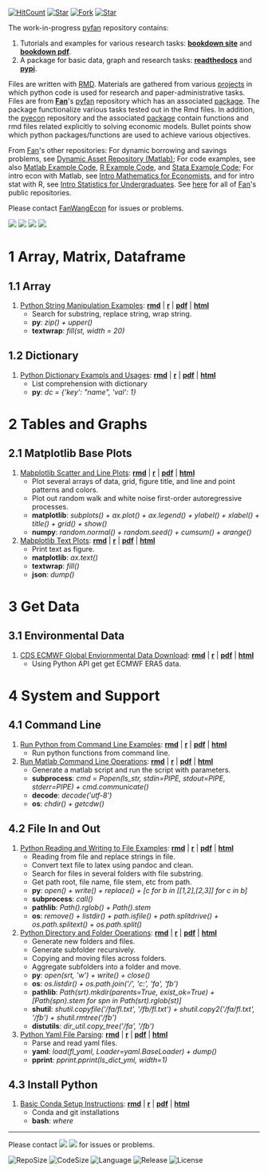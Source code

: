 [![HitCount](http://hits.dwyl.io/fanwangecon/pyfan.svg)](https://github.com/FanWangEcon/pyfan)  [![Star](https://img.shields.io/github/stars/fanwangecon/pyfan?style=social)](https://github.com/FanWangEcon/pyfan/stargazers) [![Fork](https://img.shields.io/github/forks/fanwangecon/pyfan?style=social)](https://github.com/FanWangEcon/pyfan/network/members) [![Star](https://img.shields.io/github/watchers/fanwangecon/pyfan?style=social)](https://github.com/FanWangEcon/pyfan/watchers)

The work-in-progress [pyfan](https://github.com/FanWangEcon/pyfan) repository contains:

1. Tutorials and examples for various research tasks: [**bookdown site**](https://fanwangecon.github.io/pyfan/bookdown) and [**bookdown pdf**](https://fanwangecon.github.io/pyfan/bookdown/A-Collection-of-Python-Examples.pdf).
2. A package for basic data, graph and research tasks: [**readthedocs**](https://pyfan.readthedocs.io/en/latest/) and [**pypi**](https://pypi.org/project/pyfan/).

Files are written with [RMD](https://rmarkdown.rstudio.com/). Materials are gathered from various [projects](https://fanwangecon.github.io/research) in which python code is used for research and paper-administrative tasks. Files are from [**Fan**](https://fanwangecon.github.io/)'s [pyfan](https://github.com/FanWangEcon/pyfan) repository which has an associated [package](https://pypi.org/project/pyfan/). The package functionalize various tasks tested out in the Rmd files. In addition, the [pyecon](https://github.com/FanWangEcon/pyecon) repository and the associated [package](https://pypi.org/project/pyecon/) contain functions and rmd files related explicitly to solving economic models. Bullet points show which python packages/functions are used to achieve various objectives.

From [Fan](https://fanwangecon.github.io/)'s other repositories: For dynamic borrowing and savings problems, see [Dynamic Asset Repository (Matlab)](https://fanwangecon.github.io/CodeDynaAsset/); For code examples, see also [Matlab Example Code](https://fanwangecon.github.io/M4Econ/),  [R Example Code](https://fanwangecon.github.io/R4Econ/), and [Stata Example Code](https://fanwangecon.github.io/Stata4Econ/); For intro econ with Matlab, see [Intro Mathematics for Economists](https://fanwangecon.github.io/Math4Econ/), and for intro stat with R, see [Intro Statistics for Undergraduates](https://fanwangecon.github.io/Stat4Econ/). See [here](https://github.com/FanWangEcon) for all of [Fan](https://fanwangecon.github.io/)'s public repositories.

Please contact [FanWangEcon](https://fanwangecon.github.io/) for issues or problems.

[![](https://img.shields.io/github/last-commit/fanwangecon/pyfan)](https://github.com/FanWangEcon/pyfan/commits/master) [![](https://img.shields.io/github/commit-activity/m/fanwangecon/pyfan)](https://github.com/FanWangEcon/pyfan/graphs/commit-activity) [![](https://img.shields.io/github/issues/fanwangecon/pyfan)](https://github.com/FanWangEcon/pyfan/issues) [![](https://img.shields.io/github/issues-pr/fanwangecon/pyfan)](https://github.com/FanWangEcon/pyfan/pulls)

# 1  Array, Matrix, Dataframe

## 1.1  Array

1. [Python String Manipulation Examples](https://fanwangecon.github.io/pyfan/vig/amto/array/htmlpdfr/fp_ary_string.html): [**rmd**](https://github.com/FanWangEcon/pyfan/blob/master/vig/amto/array//fp_ary_string.Rmd) \| [**r**](https://github.com/FanWangEcon/pyfan/blob/master/vig/amto/array/htmlpdfr/fp_ary_string.R) \| [**pdf**](https://github.com/FanWangEcon/pyfan/blob/master/vig/amto/array/htmlpdfr/fp_ary_string.pdf) \| [**html**](https://fanwangecon.github.io/pyfan/vig/amto/array/htmlpdfr/fp_ary_string.html)
	+ Search for substring, replace string, wrap string.
	+ **py**: *zip() + upper()*
	+ **textwrap**: *fill(st, width = 20)*

## 1.2  Dictionary

1. [Python Dictionary Exampls and Usages](https://fanwangecon.github.io/pyfan/vig/amto/dict/htmlpdfr/fp_dict.html): [**rmd**](https://github.com/FanWangEcon/pyfan/blob/master/vig/amto/dict//fp_dict.Rmd) \| [**r**](https://github.com/FanWangEcon/pyfan/blob/master/vig/amto/dict/htmlpdfr/fp_dict.R) \| [**pdf**](https://github.com/FanWangEcon/pyfan/blob/master/vig/amto/dict/htmlpdfr/fp_dict.pdf) \| [**html**](https://fanwangecon.github.io/pyfan/vig/amto/dict/htmlpdfr/fp_dict.html)
	+ List comprehension with dictionary
	+ **py**: *dc = {'key': "name", 'val': 1}*

# 2  Tables and Graphs

## 2.1  Matplotlib Base Plots

1. [Mabplotlib Scatter and Line Plots](https://fanwangecon.github.io/pyfan/vig/tabgraph/baseplot/htmlpdfr/fp_plot_base.html): [**rmd**](https://github.com/FanWangEcon/pyfan/blob/master/vig/tabgraph/baseplot//fp_plot_base.Rmd) \| [**r**](https://github.com/FanWangEcon/pyfan/blob/master/vig/tabgraph/baseplot/htmlpdfr/fp_plot_base.R) \| [**pdf**](https://github.com/FanWangEcon/pyfan/blob/master/vig/tabgraph/baseplot/htmlpdfr/fp_plot_base.pdf) \| [**html**](https://fanwangecon.github.io/pyfan/vig/tabgraph/baseplot/htmlpdfr/fp_plot_base.html)
	+ Plot several arrays of data, grid, figure title, and line and point patterns and colors.
	+ Plot out random walk and white noise first-order autoregressive processes.
	+ **matplotlib**: *subplots() + ax.plot() + ax.legend() + ylabel() + xlabel() + title() + grid() + show()*
	+ **numpy**: *random.normal() + random.seed() + cumsum() + arange()*
2. [Mabplotlib Text Plots](https://fanwangecon.github.io/pyfan/vig/tabgraph/baseplot/htmlpdfr/fp_plot_text.html): [**rmd**](https://github.com/FanWangEcon/pyfan/blob/master/vig/tabgraph/baseplot//fp_plot_text.Rmd) \| [**r**](https://github.com/FanWangEcon/pyfan/blob/master/vig/tabgraph/baseplot/htmlpdfr/fp_plot_text.R) \| [**pdf**](https://github.com/FanWangEcon/pyfan/blob/master/vig/tabgraph/baseplot/htmlpdfr/fp_plot_text.pdf) \| [**html**](https://fanwangecon.github.io/pyfan/vig/tabgraph/baseplot/htmlpdfr/fp_plot_text.html)
	+ Print text as figure.
	+ **matplotlib**: *ax.text()*
	+ **textwrap**: *fill()*
	+ **json**: *dump()*

# 3  Get Data

## 3.1  Environmental Data

1. [CDS ECMWF Global Enviornmental Data Download](https://fanwangecon.github.io/pyfan/vig/getdata/envir/htmlpdfr/fs_ecmwf.html): [**rmd**](https://github.com/FanWangEcon/pyfan/blob/master/vig/getdata/envir//fs_ecmwf.Rmd) \| [**r**](https://github.com/FanWangEcon/pyfan/blob/master/vig/getdata/envir/htmlpdfr/fs_ecmwf.R) \| [**pdf**](https://github.com/FanWangEcon/pyfan/blob/master/vig/getdata/envir/htmlpdfr/fs_ecmwf.pdf) \| [**html**](https://fanwangecon.github.io/pyfan/vig/getdata/envir/htmlpdfr/fs_ecmwf.html)
	+ Using Python API get get ECMWF ERA5 data.

# 4  System and Support

## 4.1  Command Line

1. [Run Python from Command Line Examples](https://fanwangecon.github.io/pyfan/vig/support/system/htmlpdfr/fp_command.html): [**rmd**](https://github.com/FanWangEcon/pyfan/blob/master/vig/support/system//fp_command.Rmd) \| [**r**](https://github.com/FanWangEcon/pyfan/blob/master/vig/support/system/htmlpdfr/fp_command.R) \| [**pdf**](https://github.com/FanWangEcon/pyfan/blob/master/vig/support/system/htmlpdfr/fp_command.pdf) \| [**html**](https://fanwangecon.github.io/pyfan/vig/support/system/htmlpdfr/fp_command.html)
	+ Run python functions from command line.
2. [Run Matlab Command Line Operations](https://fanwangecon.github.io/pyfan/vig/support/system/htmlpdfr/fp_matlab.html): [**rmd**](https://github.com/FanWangEcon/pyfan/blob/master/vig/support/system//fp_matlab.Rmd) \| [**r**](https://github.com/FanWangEcon/pyfan/blob/master/vig/support/system/htmlpdfr/fp_matlab.R) \| [**pdf**](https://github.com/FanWangEcon/pyfan/blob/master/vig/support/system/htmlpdfr/fp_matlab.pdf) \| [**html**](https://fanwangecon.github.io/pyfan/vig/support/system/htmlpdfr/fp_matlab.html)
	+ Generate a matlab script and run the script with parameters.
	+ **subprocess**: *cmd = Popen(ls_str, stdin=PIPE, stdout=PIPE, stderr=PIPE) + cmd.communicate()*
	+ **decode**: *decode('utf-8')*
	+ **os**: *chdir() + getcdw()*

## 4.2  File In and Out

1. [Python Reading and Writing to File Examples](https://fanwangecon.github.io/pyfan/vig/support/inout/htmlpdfr/fp_files.html): [**rmd**](https://github.com/FanWangEcon/pyfan/blob/master/vig/support/inout//fp_files.Rmd) \| [**r**](https://github.com/FanWangEcon/pyfan/blob/master/vig/support/inout/htmlpdfr/fp_files.R) \| [**pdf**](https://github.com/FanWangEcon/pyfan/blob/master/vig/support/inout/htmlpdfr/fp_files.pdf) \| [**html**](https://fanwangecon.github.io/pyfan/vig/support/inout/htmlpdfr/fp_files.html)
	+ Reading from file and replace strings in file.
	+ Convert text file to latex using pandoc and clean.
	+ Search for files in several folders with file substring.
	+ Get path root, file name, file stem, etc from path.
	+ **py**: *open() + write() + replace() + [c for b in [[1,2],[2,3]] for c in b]*
	+ **subprocess**: *call()*
	+ **pathlib**: *Path().rglob() + Path().stem*
	+ **os**: *remove() + listdir() + path.isfile() + path.splitdrive() + os.path.splitext() + os.path.split()*
2. [Python Directory and Folder Operations](https://fanwangecon.github.io/pyfan/vig/support/inout/htmlpdfr/fp_folders.html): [**rmd**](https://github.com/FanWangEcon/pyfan/blob/master/vig/support/inout//fp_folders.Rmd) \| [**r**](https://github.com/FanWangEcon/pyfan/blob/master/vig/support/inout/htmlpdfr/fp_folders.R) \| [**pdf**](https://github.com/FanWangEcon/pyfan/blob/master/vig/support/inout/htmlpdfr/fp_folders.pdf) \| [**html**](https://fanwangecon.github.io/pyfan/vig/support/inout/htmlpdfr/fp_folders.html)
	+ Generate new folders and files.
	+ Generate subfolder recursively.
	+ Copying and moving files across folders. 
	+ Aggregate subfolders into a folder and move. 
	+ **py**: *open(srt, 'w') + write() + close()*
	+ **os**: *os.listdir()       + os.path.join('/', 'c:', 'fa', 'fb')*
	+ **pathlib**: *Path(srt).mkdir(parents=True, exist_ok=True) + [Path(spn).stem for spn in Path(srt).rglob(st)]*
	+ **shutil**: *shutil.copyfile('/fa/fl.txt', '/fb/fl.txt') + shutil.copy2('/fa/fl.txt', '/fb') + shutil.rmtree('/fb')*
	+ **distutils**: *dir_util.copy_tree('/fa', '/fb')*
3. [Python Yaml File Parsing](https://fanwangecon.github.io/pyfan/vig/support/inout/htmlpdfr/fp_yaml.html): [**rmd**](https://github.com/FanWangEcon/pyfan/blob/master/vig/support/inout//fp_yaml.Rmd) \| [**r**](https://github.com/FanWangEcon/pyfan/blob/master/vig/support/inout/htmlpdfr/fp_yaml.R) \| [**pdf**](https://github.com/FanWangEcon/pyfan/blob/master/vig/support/inout/htmlpdfr/fp_yaml.pdf) \| [**html**](https://fanwangecon.github.io/pyfan/vig/support/inout/htmlpdfr/fp_yaml.html)
	+ Parse and read yaml files.
	+ **yaml**: *load(fl_yaml, Loader=yaml.BaseLoader)       + dump()*
	+ **pprint**: *pprint.pprint(ls_dict_yml, width=1)*

## 4.3  Install Python

1. [Basic Conda Setup Instructions](https://fanwangecon.github.io/pyfan/vig/support/install/htmlpdfr/fs_install_basics.html): [**rmd**](https://github.com/FanWangEcon/pyfan/blob/master/vig/support/install//fs_install_basics.Rmd) \| [**r**](https://github.com/FanWangEcon/pyfan/blob/master/vig/support/install/htmlpdfr/fs_install_basics.R) \| [**pdf**](https://github.com/FanWangEcon/pyfan/blob/master/vig/support/install/htmlpdfr/fs_install_basics.pdf) \| [**html**](https://fanwangecon.github.io/pyfan/vig/support/install/htmlpdfr/fs_install_basics.html)
	+ Conda and git installations
	+ **bash**: *where*

----
Please contact [![](https://img.shields.io/github/followers/fanwangecon?label=FanWangEcon&style=social)](https://github.com/FanWangEcon) [![](https://img.shields.io/twitter/follow/fanwangecon?label=%20&style=social)](https://twitter.com/fanwangecon) for issues or problems.

![RepoSize](https://img.shields.io/github/repo-size/fanwangecon/R4Econ)
![CodeSize](https://img.shields.io/github/languages/code-size/fanwangecon/R4Econ)
![Language](https://img.shields.io/github/languages/top/fanwangecon/R4Econ)
![Release](https://img.shields.io/github/downloads/fanwangecon/R4Econ/total)
![License](https://img.shields.io/github/license/fanwangecon/R4Econ)

